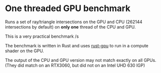 # One threaded GPU benchmark

Runs a set of ray/triangle intersections on the GPU and CPU (262144 intersections by default) on **only one** thread of the CPU and GPU.

This is a very practical benchmark /s

The benchmark is written in Rust and uses [rust-gpu](https://github.com/EmbarkStudios/rust-gpu) to run in a compute shader on the GPU.

The output of the CPU and GPU version may not match exactly on all GPUs. (They did match on an RTX3060, but did not on an Intel UHD 630 IGP)